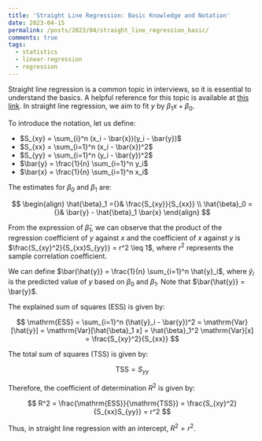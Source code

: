 ```yaml
---
title: 'Straight Line Regression: Basic Knowledge and Notation'
date: 2023-04-15
permalink: /posts/2023/04/straight_line_regression_basic/
comments: true
tags:
  - statistics
  - linear-regression
  - regression
---
```


Straight line regression is a common topic in interviews, so it is essential to understand the basics. A helpful reference for this topic is available at [this link](https://web.archive.org/web/20230416020029/https://mathworld.wolfram.com/CorrelationCoefficient.html). In straight line regression, we aim to fit $y$ by $\beta_1 x + \beta_0$.

To introduce the notation, let us define:

- $S_{xy} = \sum_{i}^n (x_i - \bar{x})(y_i - \bar{y})$
- $S_{xx} = \sum_{i=1}^n (x_i - \bar{x})^2$
- $S_{yy} = \sum_{i=1}^n (y_i - \bar{y})^2$
- $\bar{y} = \frac{1}{n} \sum_{i=1}^n y_i$
- $\bar{x} = \frac{1}{n} \sum_{i=1}^n x_i$

The estimates for $\beta_0$ and $\beta_1$ are:

$$
\begin{align}
  \hat{\beta}_1 ={}& \frac{S_{xy}}{S_{xx}} \\
\hat{\beta}_0 ={}& \bar{y} - \hat{\beta}_1 \bar{x}
\end{align}
$$

From the expression of $\hat{\beta}_1$, we can observe that the product of the regression coefficient of $y$ against $x$ and the coefficient of $x$ against $y$ is $\frac{S_{xy}^2}{S_{xx}S_{yy}} = r^2 \leq 1$, where $r^2$ represents the sample correlation coefficient.

We can define $\bar{\hat{y}} = \frac{1}{n} \sum_{i=1}^n \hat{y}_i$, where $\hat{y}_i$ is the predicted value of $y$ based on $\beta_0$ and $\beta_1$. Note that $\bar{\hat{y}} = \bar{y}$. 

The explained sum of squares (ESS) is given by:

$$
\mathrm{ESS} = \sum_{i=1}^n (\hat{y}_i - \bar{y})^2 = \mathrm{Var}[\hat{y}] = \mathrm{Var}[\hat{\beta}_1 x] = \hat{\beta}_1^2 \mathrm{Var}[x] = \frac{S_{xy}^2}{S_{xx}}
$$

The total sum of squares (TSS) is given by:

$$
\mathrm{TSS} = S_{yy}
$$

Therefore, the coefficient of determination $R^2$ is given by:

$$
R^2 = \frac{\mathrm{ESS}}{\mathrm{TSS}} = \frac{S_{xy}^2}{S_{xx}S_{yy}} = r^2
$$

Thus, in straight line regression with an intercept, $R^2 = r^2$.